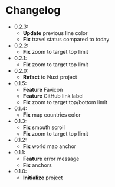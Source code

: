 # Changelog

- 0.2.3:
  - **Update** previous line color
  - **Fix** travel status compared to today
- 0.2.2:
  - **Fix** zoom to target top limit
- 0.2.1:
  - **Fix** zoom to target top limit
- 0.2.0:
  - **Refact** to Nuxt project
- 0.1.5:
  - **Feature** Favicon
  - **Feature** GitHub link label
  - **Fix** zoom to target top/bottom limit
- 0.1.4:
  - **Fix** map countries color
- 0.1.3:
  - **Fix** smouth scroll
  - **Fix** zoom to target top limit
- 0.1.2:
  - **Fix** world map anchor
- 0.1.1:
  - **Feature** error message
  - **Fix** anchors
- 0.1.0:
  - **Initialize** project
